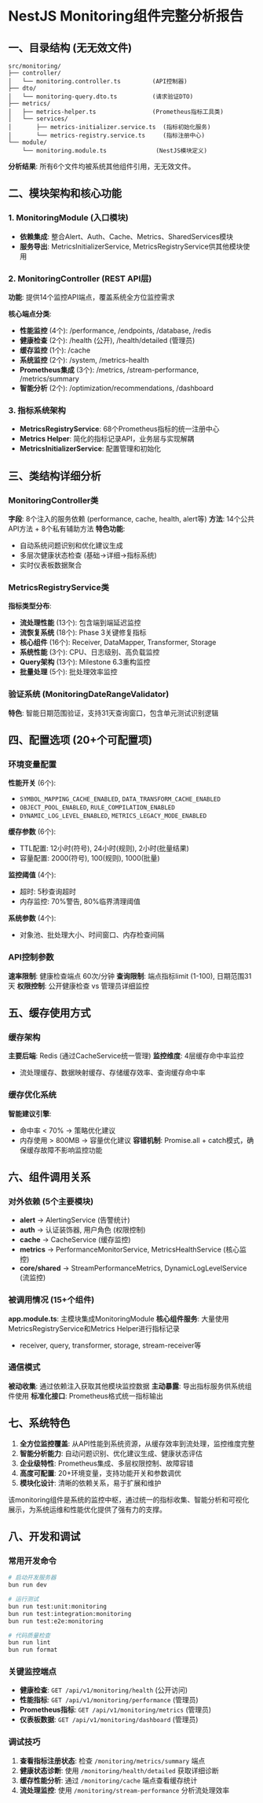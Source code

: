# NestJS Monitoring组件完整分析报告

## 一、目录结构 (无无效文件)

```
src/monitoring/
├── controller/
│   └── monitoring.controller.ts         (API控制器)
├── dto/
│   └── monitoring-query.dto.ts          (请求验证DTO)
├── metrics/
│   ├── metrics-helper.ts                (Prometheus指标工具类)
│   └── services/
│       ├── metrics-initializer.service.ts  (指标初始化服务)
│       └── metrics-registry.service.ts     (指标注册中心)
└── module/
    └── monitoring.module.ts              (NestJS模块定义)
```

**分析结果**: 所有6个文件均被系统其他组件引用，无无效文件。

## 二、模块架构和核心功能

### 1. MonitoringModule (入口模块)
- **依赖集成**: 整合Alert、Auth、Cache、Metrics、SharedServices模块
- **服务导出**: MetricsInitializerService, MetricsRegistryService供其他模块使用

### 2. MonitoringController (REST API层)
**功能**: 提供14个监控API端点，覆盖系统全方位监控需求

**核心端点分类**:
- **性能监控** (4个): /performance, /endpoints, /database, /redis
- **健康检查** (2个): /health (公开), /health/detailed (管理员)
- **缓存监控** (1个): /cache
- **系统监控** (2个): /system, /metrics-health
- **Prometheus集成** (3个): /metrics, /stream-performance, /metrics/summary
- **智能分析** (2个): /optimization/recommendations, /dashboard

### 3. 指标系统架构
- **MetricsRegistryService**: 68个Prometheus指标的统一注册中心
- **Metrics Helper**: 简化的指标记录API，业务层与实现解耦
- **MetricsInitializerService**: 配置管理和初始化

## 三、类结构详细分析

### MonitoringController类
**字段**: 8个注入的服务依赖 (performance, cache, health, alert等)
**方法**: 14个公共API方法 + 8个私有辅助方法
**特色功能**:
- 自动系统问题识别和优化建议生成
- 多层次健康状态检查 (基础→详细→指标系统)
- 实时仪表板数据聚合

### MetricsRegistryService类  
**指标类型分布**:
- **流处理性能** (13个): 包含端到端延迟监控
- **流恢复系统** (18个): Phase 3关键修复指标
- **核心组件** (16个): Receiver, DataMapper, Transformer, Storage
- **系统性能** (3个): CPU、日志级别、高负载监控
- **Query架构** (13个): Milestone 6.3重构监控
- **批量处理** (5个): 批处理效率监控

### 验证系统 (MonitoringDateRangeValidator)
**特色**: 智能日期范围验证，支持31天查询窗口，包含单元测试识别逻辑

## 四、配置选项 (20+个可配置项)

### 环境变量配置
**性能开关** (6个):
- `SYMBOL_MAPPING_CACHE_ENABLED`, `DATA_TRANSFORM_CACHE_ENABLED`
- `OBJECT_POOL_ENABLED`, `RULE_COMPILATION_ENABLED`
- `DYNAMIC_LOG_LEVEL_ENABLED`, `METRICS_LEGACY_MODE_ENABLED`

**缓存参数** (6个):
- TTL配置: 12小时(符号), 24小时(规则), 2小时(批量结果)
- 容量配置: 2000(符号), 100(规则), 1000(批量)

**监控阈值** (4个):
- 超时: 5秒查询超时
- 内存监控: 70%警告, 80%临界清理阈值

**系统参数** (4个):
- 对象池、批处理大小、时间窗口、内存检查间隔

### API控制参数
**速率限制**: 健康检查端点 60次/分钟
**查询限制**: 端点指标limit (1-100), 日期范围31天
**权限控制**: 公开健康检查 vs 管理员详细监控

## 五、缓存使用方式

### 缓存架构
**主要后端**: Redis (通过CacheService统一管理)
**监控维度**: 4层缓存命中率监控
- 流处理缓存、数据映射缓存、存储缓存效率、查询缓存命中率

### 缓存优化系统
**智能建议引擎**:
- 命中率 < 70% → 策略优化建议
- 内存使用 > 800MB → 容量优化建议
**容错机制**: Promise.all + catch模式，确保缓存故障不影响监控功能

## 六、组件调用关系

### 对外依赖 (5个主要模块)
- **alert** → AlertingService (告警统计)
- **auth** → 认证装饰器, 用户角色 (权限控制)
- **cache** → CacheService (缓存监控)
- **metrics** → PerformanceMonitorService, MetricsHealthService (核心监控)
- **core/shared** → StreamPerformanceMetrics, DynamicLogLevelService (流监控)

### 被调用情况 (15+个组件)
**app.module.ts**: 主模块集成MonitoringModule
**核心组件服务**: 大量使用MetricsRegistryService和Metrics Helper进行指标记录
- receiver, query, transformer, storage, stream-receiver等

### 通信模式
**被动收集**: 通过依赖注入获取其他模块监控数据
**主动暴露**: 导出指标服务供系统组件使用
**标准化接口**: Prometheus格式统一指标输出

## 七、系统特色

1. **全方位监控覆盖**: 从API性能到系统资源，从缓存效率到流处理，监控维度完整
2. **智能分析能力**: 自动问题识别、优化建议生成、健康状态评估
3. **企业级特性**: Prometheus集成、多层权限控制、故障容错
4. **高度可配置**: 20+环境变量，支持功能开关和参数调优
5. **模块化设计**: 清晰的依赖关系，易于扩展和维护

该monitoring组件是系统的监控中枢，通过统一的指标收集、智能分析和可视化展示，为系统运维和性能优化提供了强有力的支撑。

## 八、开发和调试

### 常用开发命令
```bash
# 启动开发服务器
bun run dev

# 运行测试
bun run test:unit:monitoring
bun run test:integration:monitoring
bun run test:e2e:monitoring

# 代码质量检查
bun run lint
bun run format
```

### 关键监控端点
- **健康检查**: `GET /api/v1/monitoring/health` (公开访问)
- **性能指标**: `GET /api/v1/monitoring/performance` (管理员)
- **Prometheus指标**: `GET /api/v1/monitoring/metrics` (管理员)
- **仪表板数据**: `GET /api/v1/monitoring/dashboard` (管理员)

### 调试技巧
1. **查看指标注册状态**: 检查 `/monitoring/metrics/summary` 端点
2. **健康状态诊断**: 使用 `/monitoring/health/detailed` 获取详细诊断
3. **缓存性能分析**: 通过 `/monitoring/cache` 端点查看缓存统计
4. **流处理监控**: 使用 `/monitoring/stream-performance` 分析流处理效率
